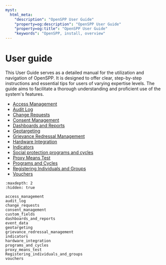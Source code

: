 ```yaml
---
myst:
  html_meta:
    "description": "OpenSPP User Guide"
    "property=og:description": "OpenSPP User Guide"
    "property=og:title": "OpenSPP User Guide"
    "keywords": "OpenSPP, install, overview"
---
```


# User guide

This User Guide serves as a detailed manual for the utilization and navigation of OpenSPP. It is designed to offer clear, step-by-step instructions and essential tips for users of varying expertise levels. The guide aims to facilitate a thorough understanding and proficient use of the system's features.

- [Access Management](access_management)
- [Audit Log](audit_log)
- [Change Requests](change_requests)
- [Consent Management](consent_management)
- [Dashboards and Reports](dashboards_and_reports)
- [Geotargeting](geotargeting)
- [Grievance Redressal Management](grievance_redressal_management)
- [Hardware Integration](hardware_integration)
- [Indicators](indicators)
- [Social protection programs and cycles](programs_and_cycles)
- [Proxy Means Test](proxy_means_test)
- [Programs and Cycles](programs_and_cycles)
- [Registering Individuals and Groups](Registering_individuals_and_groups)
- [Vouchers](vouchers)

<!-- - [User Management]
- [Registrant Management]
- [Proxy Mean Test]
- [Geotargeting]
- [Vouchers]
- [Dashboard and reporting]
- [Integration and Interoperability]
- [Security and Compliance]
- Registering individuals and groups
- Managing social protection programs
- Grievance and Appeals management
- Mass campaigns
- Monitoring and analytics
- ID card issuance
- Integrations and APIs
- User interface tour -->

```{toctree}
:maxdepth: 2
:hidden: true

access_management
audit_log
change_requests
consent_management
custom_fields
dashboards_and_reports
event_data
geotargeting
grievance_redressal_management
indicators
hardware_integration
programs_and_cycles
proxy_means_test
Registering_individuals_and_groups
vouchers

```
